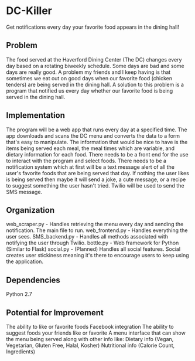 # DC-Killer
Get notifications every day your favorite food appears in the dining hall!

## Problem
The food served at the Haverford Dining Center (The DC) changes every day based on a rotating biweekly schedule. Some days
are bad and some days are really good. A problem my friends and I keep having is that sometimes we 
eat out on good days when our favorite food (chicken tenders) are being served in the dining hall. A solution to this 
problem is a program that notified us every day whether our favorite food is being served in the dining hall.

## Implementation
The program will be a web app that runs every day at a specified time. The app downloads and scans the DC menu and
converts the data to a form that's easy to manipulate. The information that would be nice to have is the items
being served each meal, the meal times which are variable, and dietary information for each food. There needs to 
be a front end for the use to interact with the program and select foods. There needs to be a notification system which at
first will be a text message alert of all the user's favorite foods that are being served that day. If nothing the user likes
is being served then maybe it will send a joke, a cute message, or a recipe to suggest something the user hasn't tried. Twilio
will be used to send the SMS message.

## Organization
web_scraper.py  - Handles retrieving the menu every day and sending the notification. The main file to run.
web_frontend.py - Handles everything the user sees.
SMS_backend.py  - Handles all methods associated with notifying the user through Twilio.
bottle.py       - Web framework for Python (Similar to Flask)
social.py       - (Planned) Handles all social features. Social creates user stickiness meaning it's there to encourage
                  users to keep using the application.
                  
## Dependencies
Python 2.7

## Potential for Improvement
The ability to like or favorite foods
Facebook integration
The ability to suggest foods your friends like or favorite
A menu interface that can show the menu being served along with other info like:
  Dietary info (Vegan, Vegetarian, Gluten Free, Halal, Kosher)
  Nutritional info (Calorie Count, Ingredients)

  
